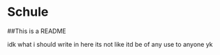 # Schule

##This is a README

idk what i should write in here its not like itd be of any use to anyone yk
